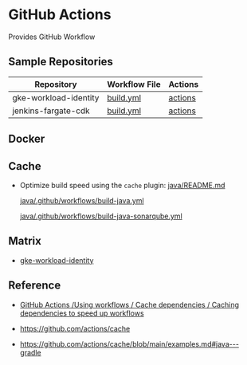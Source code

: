 # GitHub Actions

Provides GitHub Workflow

## Sample Repositories

| Repository                          | Workflow File | Actions |
|---|--------------------------------|------|
| gke-workload-identity | [build.yml](https://github.com/DevSecOpsSamples/gke-workload-identity/blob/master/.github/workflows/build.yml)     | [actions](https://github.com/DevSecOpsSamples/gke-workload-identity/actions/workflows/build.yml) | GCP, gcloud, Docker, Terraform, Python, pytest, Sonarqube |
| jenkins-fargate-cdk   | [build.yml](https://github.com/DevSecOpsSamples/jenkins-fargate-cdk/blob/master/.github/workflows/build.yml)     | [actions](https://github.com/DevSecOpsSamples/jenkins-fargate-cdk/actions/workflows/build.yml) | Docker, CDK, Sonarqube |

## Docker

## Cache

- Optimize build speed using the `cache` plugin: [java/README.md](java/README.md)

    [java/.github/workflows/build-java.yml](java/.github/workflows/build-java.yml)

    [java/.github/workflows/build-java-sonarqube.yml](java/.github/workflows/build-java-sonarqube.yml)

## Matrix

- [gke-workload-identity](https://github.com/DevSecOpsSamples/gke-workload-identity/blob/master/.github/workflows/build.yml)

## Reference

- [GitHub Actions /Using workflows / Cache dependencies / Caching dependencies to speed up workflows](https://docs.github.com/en/actions/using-workflows/caching-dependencies-to-speed-up-workflows#managing-caches)

- https://github.com/actions/cache

- https://github.com/actions/cache/blob/main/examples.md#java---gradle
